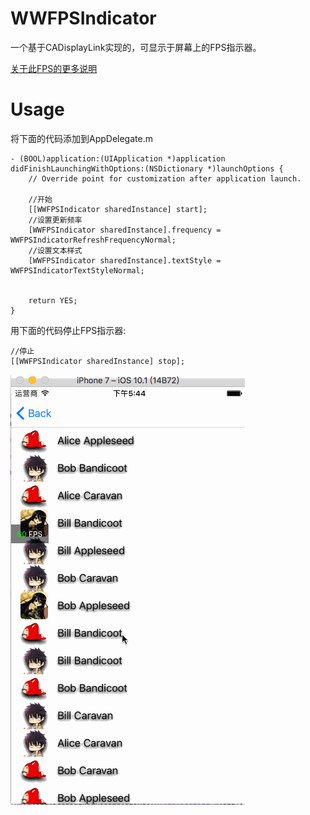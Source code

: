 # WWFPSIndicator #
一个基于CADisplayLink实现的，可显示于屏幕上的FPS指示器。

[关于此FPS的更多说明](http://www.jianshu.com/p/86705c95c224)


# Usage #
将下面的代码添加到AppDelegate.m
```
- (BOOL)application:(UIApplication *)application didFinishLaunchingWithOptions:(NSDictionary *)launchOptions {
    // Override point for customization after application launch.

    //开始
    [[WWFPSIndicator sharedInstance] start];
    //设置更新频率
    [WWFPSIndicator sharedInstance].frequency = WWFPSIndicatorRefreshFrequencyNormal;
    //设置文本样式
    [WWFPSIndicator sharedInstance].textStyle = WWFPSIndicatorTextStyleNormal;


    return YES;
}
```

用下面的代码停止FPS指示器:
```
//停止
[[WWFPSIndicator sharedInstance] stop];
```


![Demo](https://raw.githubusercontent.com/Tidusww/WWFPSIndicator/master/fps.gif)
